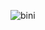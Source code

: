  ![bini](https://github.com/pastaChaeng/BINI/assets/123816211/f852adc9-6aea-41a6-938b-01b65b348ffb)
